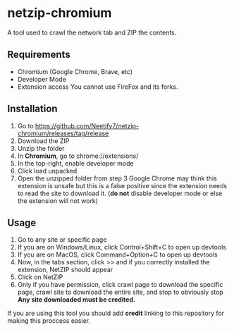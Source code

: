 # netzip-chromium
A tool used to crawl the network tab and ZIP the contents.

## Requirements
- Chromium (Google Chrome, Brave, etc)
- Developer Mode
- Extension access
You cannot use FireFox and its forks.

## Installation
1. Go to https://github.com/Neetify7/netzip-chromium/releases/tag/release
2. Download the ZIP
3. Unzip the folder
4. In <strong>Chromium</strong>, go to chrome://extensions/
5. In the top-right, enable developer mode
6. Click load unpacked
7. Open the unzipped folder from step 3
Google Chrome may think this extension is unsafe but this is a false positive since the extension needs to read the site to download it. (<strong>do not</strong> disable developer mode or else the extension will not work)

## Usage
1. Go to any site or specific page
2. If you are on Windows/Linux, click Control+Shift+C to open up devtools
3. If you are on MacOS, click Command+Option+C to open up devtools
4. Now, in the tabs section, click >> and if you correctly installed the extension, NetZIP should appear
5. Click on NetZIP
6. Only if you have permission, click crawl page to download the specific page, crawl site to download the entire site, and stop to obviously stop
<strong>Any site downloaded must be credited.</strong>

If you are using this tool you should add <strong>credit</strong> linking to this repository for making this proccess easier.
